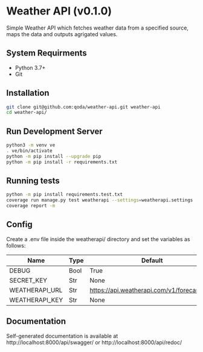 # Weather API (v0.1.0)

Simple Weather API which fetches weather data from a specified source, maps the data and outputs agrigated values.

## System Requirments

- Python 3.7+
- Git

## Installation

```bash
git clone git@github.com:qoda/weather-api.git weather-api
cd weather-api/
```

## Run Development Server

```bash
python3 -m venv ve
. ve/bin/activate
python -m pip install --upgrade pip
python -m pip install -r requirements.txt
```

## Running tests

```bash
python -m pip install requirements.test.txt
coverage run manage.py test weatherapi --settings=weatherapi.settings
coverage report -m
```

## Config

Create a .env file inside the weatherapi/ directory and set the variables as follows:

| Name                       | Type | Default                                                  |
|----------------------------|------|----------------------------------------------------------|
| DEBUG                      | Bool | True                                                     |
| SECRET_KEY                 | Str  | None                                                     |
| WEATHERAPI_URL             | Str  | https://api.weatherapi.com/v1/forecast.json              |
| WEATHERAPI_KEY             | Str  | None                                                     |

## Documentation

Self-generated documentation is available at http://localhost:8000/api/swagger/ or http://localhost:8000/api/redoc/
